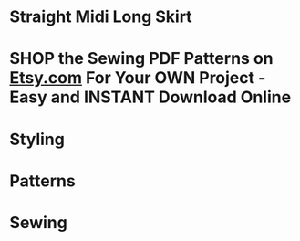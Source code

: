 # Straight Midi Long Skirt

# SHOP the Sewing PDF Patterns on [Etsy.com](https://www.etsy.com/ca/listing/1284639422/straight-midi-skirt-with-back-vent-cut) For Your OWN Project - Easy and INSTANT Download Online

<picture src="Midi Skirt_01.jpg" alt="Midi Skirt_01"></picture>

<picture src="Midi Skirt_02.jpg" alt="Midi Skirt_02"></picture>

# Styling

<picture src="Midi Skirt_03.jpg" alt="Midi Skirt_03"></picture>

<picture src="Midi Skirt_04.jpg" alt="Midi Skirt_04"></picture>

# Patterns

<picture src="Midi Skirt_05.jpg" alt="Midi Skirt_05"></picture>

<picture src="Midi Skirt_06.png" alt="Midi Skirt_06"></picture>

# Sewing

<picture src="Midi Skirt_07.jpg" alt="Midi Skirt_07"></picture>

<picture src="Midi Skirt_08.jpg" alt="Midi Skirt_08"></picture>

<picture src="Midi Skirt_09.jpg" alt="Midi Skirt_09"></picture>

<picture src="Midi Skirt_10.jpg" alt="Midi Skirt_10"></picture>

